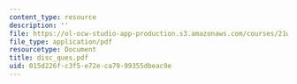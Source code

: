 ```yaml
---
content_type: resource
description: ''
file: https://ol-ocw-studio-app-production.s3.amazonaws.com/courses/21w-731-1-writing-and-experience-exploring-self-in-society-spring-2004/015d226fc3f5e72eca7999355dbeac9e_disc_ques.pdf
file_type: application/pdf
resourcetype: Document
title: disc_ques.pdf
uid: 015d226f-c3f5-e72e-ca79-99355dbeac9e
---
```

